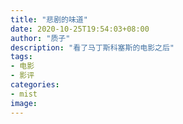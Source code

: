 ```yaml
---
title: "悲剧的味道"
date: 2020-10-25T19:54:03+08:00
author: "质子"
description: "看了马丁斯科塞斯的电影之后"
tags:
- 电影
- 影评
categories: 
- mist
image: 
---
```


